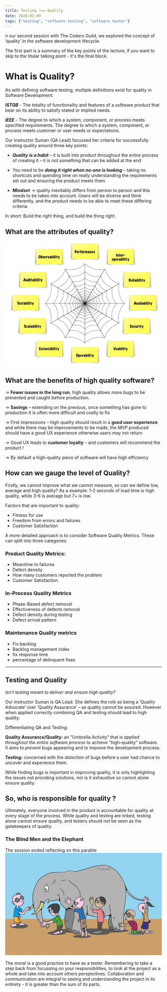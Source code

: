 ```yaml
---
title: Testing !== Quality 
date: 2020-02-09
tags: ["testing", "software testing", "software tester"]
---
```

n our second session with The Coders Guild, we explored the concept of ‘quality’ in the software development lifecycle.

 The first part is a summary of the key points of the lecture, if you want to skip to the titular talking point - it's the final block.

# What is Quality?

As with defining software testing, multiple definitions exist for quality in Software Development:

***ISTQB*** - The totality of functionality and features of a software product that bear on its ability to satisfy stated or implied needs.

***IEEE*** - The degree to which a system, component, or process meets specified requirements. The degree to which a system, component, or process meets customer or user needs or expectations. 

Our instructor Suman (QA Lead) focussed her criteria for successfully creating quality around three key points:

- ***Quality is a habit*** – it is built into product throughout the entire process of creating it – it is not something that can be added at the end

- You need to be ***doing it right when no-one is looking*** – taking no shortcuts and spending time on really understanding the requirements set out and ensuring the product meets them

- ***Mindset*** → quality inevitably differs from person to person and this needs to be taken into account. Users will be diverse and think differently, and the product needs to be able to meet these differing criteria.

In short: Build the right thing, and build the thing right.

## What are the attributes of quality?

![A diagram of key attributes of quality in software development](../assets/ilitysofquality.jpeg "Software Quality attributes from the article- https://dev.to/frosnerd/quality-attributes-in-software-1ha9")


## What are the benefits of high quality software?

→ **Fewer issues in the long run**, high quality allows more bugs to be prevented and caught before production.

→ **Savings** – extending on the previous, once something has gone to production it is often more difficult and costly to fix

→ First impressions – high quality should result in a **good user experience** and while there may be improvements to be made, the MVP produced should have a good UX experience otherwise users may not return 

→ Good UX leads to **customer loyalty** – and customers will recommend the product ! 

→ By default a high-quality piece of software will have high efficiency

## How can we gauge the level of Quality?

Firstly, we cannot improve what we cannot measure, so can we define low, average and high quality? As a example: 1-2 seconds of load time is high quality, while 3-6 is average but 7+ is low.

Factors that are important to quality:

- Fitness for use
- Freedom from errors and failures
- Customer Satisfaction

A more detailed approach is to consider Software Quality Metrics. These can split into three categories:
### Product Quality Metrics:
- Meantime to failures
- Defect density
- How many customers reported the problem
- Customer Satisfaction

### In-Process Quality Metrics

- Phase-Based defect removal
- Effectiveness of defects removal
- Defect density during testing
- Defect arrival pattern


### Maintenance Quality metrics

- Fix backlog
- Backlog management index
- fix response time
- percentage of delinquent fixes  
  

***
## Testing and Quality
 *Isn't testing meant to deliver and ensure high quality?*

 Our instructor Suman is QA Lead. She defines the role as being a ‘Quality Advocate’ over ‘Quality Assurance’ – as quality cannot be assured. However when applied correctly combining QA and testing should lead to high quality.

Differentiating QA and Testing: 

**Quality Assurance/Quality:**  an “Umbrella Activity” that is *applied throughout the entire software process* to achieve “high–quality” software. It aims to *prevent* bugs appearing and to improve the development process. 

**Testing:** concerned with the *detection* of bugs before a user had chance to uncover and experience them.  

While finding bugs is important in improving quality, it is only highlighting the issues not providing solutions, nor is it exhaustive so cannot alone ensure quality.

## So, who is responsible for quality ?

Ultimately, everyone involved in the product is accountable for quality at every stage of the process. While quality and testing are linked, testing alone cannot ensure quality, and testers should not be seen as the gatekeepers of quality. 

### The Blind Men and the Elephant

The session ended reflecting on this parable
![A cartoon of the elephant and the blind men trying to define it by the part they are touching](../assets/theelephant.png "The Blind Men and the Elephant- https://cdn.pixabay.com/photo/2016/06/15/08/51/blind-men-1458438_960_720.png")

The moral is a good practise to have as a tester. Remembering to take a step back from focussing on your responsibilities, to look at the project as a whole and take into account others perspectives. Collaboration and communication are integral to seeing and understanding the project in its entirety - it is greater than the sum of its parts. 

